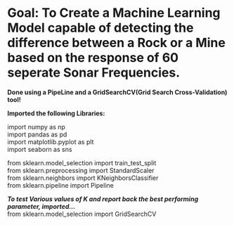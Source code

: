 # Goal: To Create a Machine Learning Model capable of detecting the difference between a Rock or a Mine based on the response of 60 seperate Sonar Frequencies.

<b>Done using a PipeLine and a GridSearchCV(Grid Search Cross-Validation) tool!</b> <br>

<b>Imported the following Libraries:</b><br>

import numpy as np <br>
import pandas as pd <br>
import matplotlib.pyplot as plt <br>
import seaborn as sns <br>

from sklearn.model_selection import train_test_split <br>
from sklearn.preprocessing import StandardScaler <br>
from sklearn.neighbors import KNeighborsClassifier <br>
from sklearn.pipeline import Pipeline <br>

<i><b> To test Various values of K and report back the best performing parameter, imported... </b></i><br>
from sklearn.model_selection import GridSearchCV
